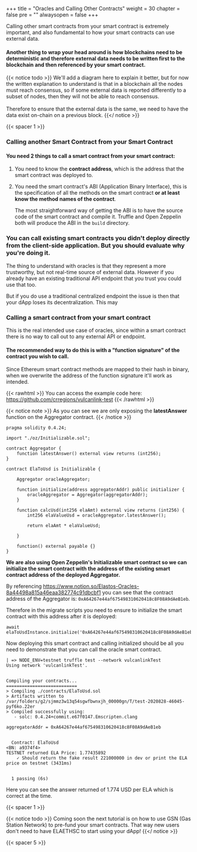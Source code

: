 +++
title = "Oracles and Calling Other Contracts"
weight = 30
chapter = false
pre = ""
alwaysopen = false
+++

Calling other smart contracts from your smart contract is extremely important, and also fundamental to how your 
smart contracts can use external data. 

#### Another thing to wrap your head around is how blockchains need to be deterministic and therefore external data needs to be written first to the blockchain and then referenced by your smart contract.

{{< notice todo >}}
    We'll add a diagram here to explain it better, but for now the written explanation to understand is that 
    in a blockchain all the nodes must reach consensus, so if some external data is reported differently to
    a subset of nodes, then they will not be able to reach consensus.<br/>
    <br/>
    Therefore to ensure that the external data is the same, we need to have the data exist on-chain on a previous
    block. 
{{</ notice >}}

{{< spacer 1 >}}

### Calling another Smart Contract from your Smart Contract

#### You need 2 things to call a smart contract from your smart contract:

1.  You need to know the **contract address**, which is the address that the smart contract was deployed to.

2.  You need the smart contract's ABI (Application Binary Interface), this is the specification of all the methods on the smart contract **or at least know the method names of the contract**.

	The most straightforward way of getting the ABI is to have the source code of the smart contract and compile it. Truffle and Open Zeppelin both will produce the ABI in the `build` directory.
	
### You can call existing smart contracts you didn't deploy directly from the client-side application. But you should evaluate why you're doing it.

The thing to understand with oracles is that they represent a more trustworthy, but not real-time source of external data. However if you already have an existing traditional API endpoint that you trust you could use that too.

But if you do use a traditional centralized endpoint the issue is then that your dApp loses its decentralization. This may 

### Calling a smart contract from your smart contract

This is the real intended use case of oracles, since within a smart contract there is no way to call out to any external
API or endpoint. 

#### The recommended way to do this is with a **"function signature"** of the contract you wish to call.

Since Ethereum smart contract methods are mapped to their hash in binary, when we overwrite the address of the function
signature it'll work as intended.

{{< rawhtml >}}
You can access the example code here: <a href="https://github.com/crregions/vulcanlink-test" target="_blank">https://github.com/crregions/vulcanlink-test</a>
{{< /rawhtml >}}

{{< notice note >}}
	As you can see we are only exposing the <b>latestAnswer</b> function on the Aggregator contract.
{{< /notice >}}

```solidity
pragma solidity 0.4.24;

import "./oz/Initializable.sol";

contract Aggregator {
    function latestAnswer() external view returns (int256);
}

contract ElaToUsd is Initializable {

    Aggregator oracleAggregator;

    function initialize(address aggregatorAddr) public initializer {
        oracleAggregator = Aggregator(aggregatorAddr);
    }

    function calcUsd(int256 elaAmt) external view returns (int256) {
        int256 elaValueUsd = oracleAggregator.latestAnswer();

        return elaAmt * elaValueUsd;

    }

    function() external payable {}
}
```

**We are also using Open Zeppelin's Initializable smart contract so we can initialize the smart contract with the address of the existing smart contract address of the deployed Aggregator.**

By referencing https://www.notion.so/Elastos-Oracles-8a44498a815a46eaa382774c91dbcbf1 you can see that the contract address
of the Aggregator is: `0xA64267e44af675498310620418c8F08A9dAeB1eb`.

Therefore in the migrate scripts you need to ensure to initialize the smart contract with this address after it is
deployed:

```
await elaToUsdInstance.initialize('0xA64267e44af675498310620418c8F08A9dAeB1eb')
```

Now deploying this smart contract and calling initialized should be all you need to demonstrate that you can call the oracle smart contract.

```
| => NODE_ENV=testnet truffle test --network vulcanlinkTest
Using network 'vulcanlinkTest'.


Compiling your contracts...
===========================
> Compiling ./contracts/ElaToUsd.sol
> Artifacts written to /var/folders/g2/sjmmz3w13q54sgwfbwnxjh_00000gn/T/test-2020828-46045-pyf6ko.22er
> Compiled successfully using:
   - solc: 0.4.24+commit.e67f0147.Emscripten.clang

aggregatorAddr = 0xA64267e44af675498310620418c8F08A9dAeB1eb


  Contract: ElaToUsd
<BN: a9374f4>
TESTNET returned ELA Price: 1.77435892
    ✓ Should return the fake result 221000000 in dev or print the ELA price on testnet (3431ms)


  1 passing (6s)
```

Here you can see the answer returned of 1.774 USD per ELA which is correct at the time.

{{< spacer 1 >}}

{{< notice todo >}}
    Coming soon the next tutorial is on how to use GSN (Gas Station Network) to pre-fund your
    smart contracts. That way new users don't need to have ELAETHSC to start using your dApp!
{{</ notice >}}

{{< spacer 5 >}}